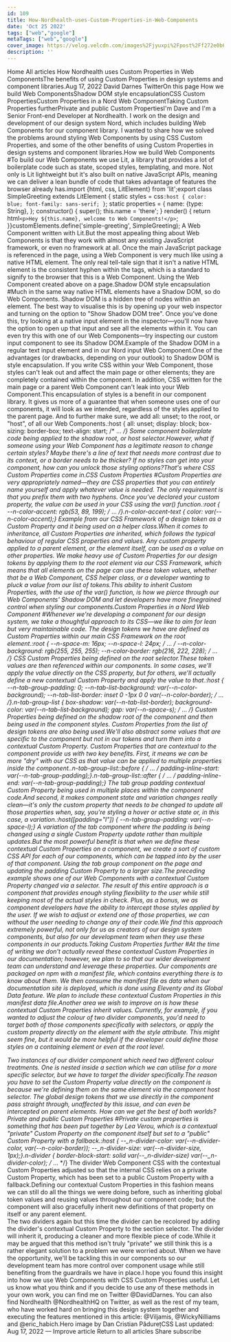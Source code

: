 ```yaml
---
id: 109
title: How-Nordhealth-uses-Custom-Properties-in-Web-Components
date: 'Oct 25 2022'
tags: ["web","google"]
metaTags: ["web","google"]
cover_image: https://velog.velcdn.com/images%2Fjyuxpi%2Fpost%2Ff272e0b6-0bd0-4e34-80f5-ab2cde66ea48%2Fimage.png
description: ''
---
```


 Home  All articles How Nordhealth uses Custom Properties in Web ComponentsThe benefits of using Custom Properties in design systems and component libraries.Aug 17, 2022   David Darnes TwitterOn this page How we build Web ComponentsShadow DOM style encapsulationCSS Custom PropertiesCustom Properties in a Nord Web ComponentTaking Custom Properties furtherPrivate and public Custom PropertiesI'm Dave and I'm a Senior Front-end Developer at Nordhealth. I work on the design and development of our design system Nord, which includes building Web Components for our component library. I wanted to share how we solved the problems around styling Web Components by using CSS Custom Properties, and some of the other benefits of using Custom Properties in design systems and component libraries.How we build Web Components #To build our Web Components we use Lit, a library that provides a lot of boilerplate code such as state, scoped styles, templating, and more. Not only is Lit lightweight but it's also built on native JavaScript APIs, meaning we can deliver a lean bundle of code that takes advantage of features the browser already has.import {html, css, LitElement} from 'lit';export class SimpleGreeting extends LitElement {  static styles = css`:host { color: blue; font-family: sans-serif; }`;  static properties = {    name: {type: String},  };  constructor() {    super();    this.name = 'there';  }  render() {    return html`<p>Hey ${this.name}, welcome to Web Components!</p>`;  }}customElements.define('simple-greeting', SimpleGreeting); A Web Component written with Lit.But the most appealing thing about Web Components is that they work with almost any existing JavaScript framework, or even no framework at all. Once the main JavaScript package is referenced in the page, using a Web Component is very much like using a native HTML element. The only real tell-tale sign that it isn't a native HTML element is the consistent hyphen within the tags, which is a standard to signify to the browser that this is a Web Component.<head>  <script type="module" src="./simple-greeting.js"></script></head><body>  <simple-greeting name="Dave"></simple-greeting></body> Using the Web Component created above on a page.Shadow DOM style encapsulation #Much in the same way native HTML elements have a Shadow DOM, so do Web Components. Shadow DOM is a hidden tree of nodes within an element. The best way to visualise this is by opening up your web inspector and turning on the option to "Show Shadow DOM tree". Once you've done this, try looking at a native input element in the inspector—you'll now have the option to open up that input and see all the elements within it. You can even try this with one of our Web Components—try inspecting our custom input component to see its Shadow DOM.Example of the Shadow DOM in a regular text input element and in our Nord input Web Component.One of the advantages (or drawbacks, depending on your outlook) to Shadow DOM is style encapsulation. If you write CSS within your Web Component, those styles can't leak out and affect the main page or other elements; they are completely contained within the component. In addition, CSS written for the main page or a parent Web Component can't leak into your Web Component.This encapsulation of styles is a benefit in our component library. It gives us more of a guarantee that when someone uses one of our components, it will look as we intended, regardless of the styles applied to the parent page. And to further make sure, we add all: unset; to the root, or "host", of all our Web Components.:host {  all: unset;  display: block;  box-sizing: border-box;  text-align: start;  /* ... */} Some component boilerplate code being applied to the shadow root, or host selector.However, what if someone using your Web Component has a legitimate reason to change certain styles? Maybe there's a line of text that needs more contrast due to its context, or a border needs to be thicker? If no styles can get into your component, how can you unlock those styling options?That's where CSS Custom Properties come in.CSS Custom Properties #Custom Properties are very appropriately named—they are CSS properties that you can entirely name yourself and apply whatever value is needed. The only requirement is that you prefix them with two hyphens. Once you've declared your custom property, the value can be used in your CSS using the var() function.:root {  --n-color-accent: rgb(53, 89, 199);  /* ... */}.n-color-accent-text {  color: var(--n-color-accent);} Example from our CSS Framework of a design token as a Custom Property and it being used on a helper class.When it comes to inheritance, all Custom Properties are inherited, which follows the typical behaviour of regular CSS properties and values. Any custom property applied to a parent element, or the element itself, can be used as a value on other properties. We make heavy use of Custom Properties for our design tokens by applying them to the root element via our CSS Framework, which means that all elements on the page can use these token values, whether that be a Web Component, CSS helper class, or a developer wanting to pluck a value from our list of tokens.This ability to inherit Custom Properties, with the use of the var() function, is how we pierce through our Web Components' Shadow DOM and let developers have more finegrained control when styling our components.Custom Properties in a Nord Web Component #Whenever we're developing a component for our design system, we take a thoughtful approach to its CSS—we like to aim for lean but very maintainable code. The design tokens we have are defined as Custom Properties within our main CSS Framework on the root element.:root {  --n-space-m: 16px;  --n-space-l: 24px;  /* ... */  --n-color-background: rgb(255, 255, 255);  --n-color-border: rgb(216, 222, 228);  /* ... */} CSS Custom Properties being defined on the root selector.These token values are then referenced within our components. In some cases, we'll apply the value directly on the CSS property, but for others, we'll actually define a new contextual Custom Property and apply the value to that.:host {  --n-tab-group-padding: 0;  --n-tab-list-background: var(--n-color-background);  --n-tab-list-border: inset 0 -1px 0 0 var(--n-color-border);  /* ... */}.n-tab-group-list {  box-shadow: var(--n-tab-list-border);  background-color: var(--n-tab-list-background);  gap: var(--n-space-s);  /* ... */} Custom Properties being defined on the shadow root of the component and then being used in the component styles. Custom Properties from the list of design tokens are also being used.We'll also abstract some values that are specific to the component but not in our tokens and turn them into a contextual Custom Property. Custom Properties that are contextual to the component provide us with two key benefits. First, it means we can be more "dry" with our CSS as that value can be applied to multiple properties inside the component..n-tab-group-list::before {  /* ... */  padding-inline-start: var(--n-tab-group-padding);}.n-tab-group-list::after {  /* ... */  padding-inline-end: var(--n-tab-group-padding);} The tab group padding contextual Custom Property being used in multiple places within the component code.And second, it makes component state and variation changes really clean—it's only the custom property that needs to be changed to update all those properties when, say, you're styling a hover or active state or, in this case, a variation.:host([padding="l"]) {  --n-tab-group-padding: var(--n-space-l);} A variation of the tab component where the padding is being changed using a single Custom Property update rather than multiple updates.But the most powerful benefit is that when we define these contextual Custom Properties on a component, we create a sort of custom CSS API for each of our components, which can be tapped into by the user of that component.<nord-tab-group label="Title">  <!-- ... --></nord-tab-group><style>  nord-tab-group {    --n-tab-group-padding: var(--n-space-xl);  }</style> Using the tab group component on the page and updating the padding Custom Property to a larger size.The preceding example shows one of our Web Components with a contextual Custom Property changed via a selector. The result of this entire approach is a component that provides enough styling flexibility to the user while still keeping most of the actual styles in check. Plus, as a bonus, we as component developers have the ability to intercept those styles applied by the user. If we wish to adjust or extend one of those properties, we can without the user needing to change any of their code.We find this approach extremely powerful, not only for us as creators of our design system components, but also for our development team when they use these components in our products.Taking Custom Properties further #At the time of writing we don't actually reveal these contextual Custom Properties in our documentation; however, we plan to so that our wider development team can understand and leverage these properties. Our components are packaged on npm with a manifest file, which contains everything there is to know about them. We then consume the manifest file as data when our documentation site is deployed, which is done using Eleventy and its Global Data feature. We plan to include these contextual Custom Properties in this manifest data file.Another area we wish to improve on is how these contextual Custom Properties inherit values. Currently, for example, if you wanted to adjust the colour of two divider components, you'd need to target both of those components specifically with selectors, or apply the custom property directly on the element with the style attribute. This might seem fine, but it would be more helpful if the developer could define those styles on a containing element or even at the root level.<nord-divider></nord-divider><section>  <nord-divider></nord-divider>   <!-- ... --></section>  <style>  nord-divider {    --n-divider-color: var(--n-color-status-danger);  }  section {    padding: var(--n-space-s);    background: var(--n-color-surface-raised);  }    section nord-divider {    --n-divider-color: var(--n-color-status-success);  }</style> Two instances of our divider component which need two different colour treatments. One is nested inside a section which we can utilise for a more specific selector, but we have to target the divider specifically.The reason you have to set the Custom Property value directly on the component is because we're defining them on the same element via the component host selector. The global design tokens that we use directly in the component pass straight through, unaffected by this issue, and can even be intercepted on parent elements. How can we get the best of both worlds?Private and public Custom Properties #Private custom properties is something that has been put together by Lea Verou, which is a contextual "private" Custom Property on the component itself but set to a "public" Custom Property with a fallback.:host {  --_n-divider-color: var(--n-divider-color, var(--n-color-border));  --_n-divider-size: var(--n-divider-size, 1px);}.n-divider {  border-block-start: solid var(--_n-divider-size) var(--_n-divider-color);  /* ... */} The divider Web Component CSS with the contextual Custom Properties adjusted so that the internal CSS relies on a private Custom Property, which has been set to a public Custom Property with a fallback.Defining our contextual Custom Properties in this fashion means we can still do all the things we were doing before, such as inheriting global token values and reusing values throughout our component code; but the component will also gracefully inherit new definitions of that property on itself or any parent element.<nord-divider></nord-divider><section>  <nord-divider></nord-divider>   <!-- ... --></section>  <style>  nord-divider {    --n-divider-color: var(--n-color-status-danger);  }  section {    padding: var(--n-space-s);    background: var(--n-color-surface-raised);    --n-divider-color: var(--n-color-status-success);  }</style> The two dividers again but this time the divider can be recolored by adding the divider's contextual Custom Property to the section selector. The divider will inherit it, producing a cleaner and more flexible piece of code.While it may be argued that this method isn't truly "private" we still think this is a rather elegant solution to a problem we were worried about. When we have the opportunity, we'll be tackling this in our components so our development team has more control over component usage while still benefiting from the guardrails we have in place.I hope you found this insight into how we use Web Components with CSS Custom Properties useful. Let us know what you think and if you decide to use any of these methods in your own work, you can find me on Twitter @DavidDarnes. You can also find Nordhealth @NordhealthHQ on Twitter, as well as the rest of my team, who have worked hard on bringing this design system together and executing the features mentioned in this article: @Viljamis, @WickyNilliams and @eric_habich.Hero image by Dan Cristian PădurețCSS Last updated: Aug 17, 2022  —  Improve article   Return to all articles   Share   subscribe 
